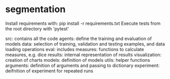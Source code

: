 # segmentation

Install requirements with: pip install -r requirements.txt
Execute tests from the root directory with 'pytest'

src: contains all the code
    agents: define the training and evaluation of models
    data: selection of training, validation and testing examples, and data loading operations
    eval: includes 
        measures: functions to calculate measures, e.g. dice
        results: internal representation of results
        visualization: creation of charts
    models: definition of models
    utils: helper functions
        arguments: definition of arguments and passing to dictionary
        experiment: deifnition of experiment for repeated runs